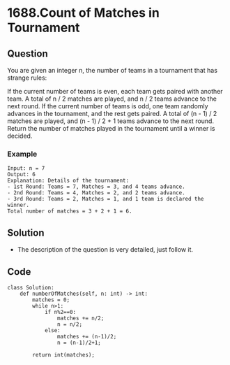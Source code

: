 # 1688.Count of Matches in Tournament

## Question
You are given an integer n, the number of teams in a tournament that has strange rules:

If the current number of teams is even, each team gets paired with another team. A total of n / 2 matches are played, and n / 2 teams advance to the next round.
If the current number of teams is odd, one team randomly advances in the tournament, and the rest gets paired. A total of (n - 1) / 2 matches are played, and (n - 1) / 2 + 1 teams advance to the next round.
Return the number of matches played in the tournament until a winner is decided.

### Example
```
Input: n = 7
Output: 6
Explanation: Details of the tournament: 
- 1st Round: Teams = 7, Matches = 3, and 4 teams advance.
- 2nd Round: Teams = 4, Matches = 2, and 2 teams advance.
- 3rd Round: Teams = 2, Matches = 1, and 1 team is declared the winner.
Total number of matches = 3 + 2 + 1 = 6.
```

## Solution
* The description of the question is very detailed, just follow it.

## Code
```python3
class Solution:
    def numberOfMatches(self, n: int) -> int:
        matches = 0;
        while n>1:
            if n%2==0:
                matches += n/2;
                n = n/2;
            else:
                matches += (n-1)/2;
                n = (n-1)/2+1;
        
        return int(matches);
```